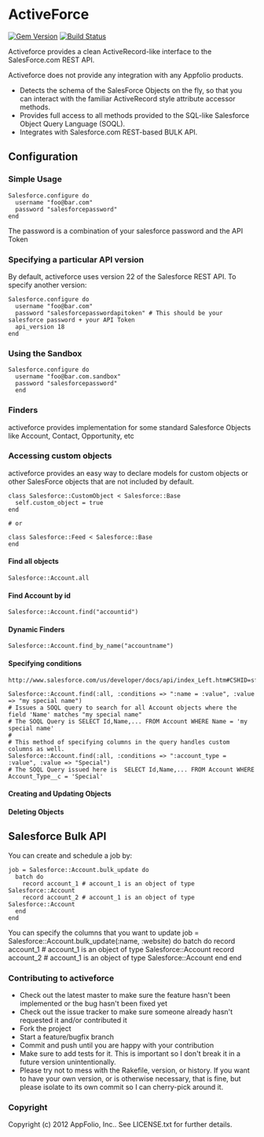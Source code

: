 # ActiveForce

[![Gem Version](https://badge.fury.io/rb/activeforce.svg)](http://badge.fury.io/rb/activeforce)
[![Build Status](https://travis-ci.org/appfolio/activeforce.svg?branch=master)](https://travis-ci.org/appfolio/activeforce)

Activeforce provides a clean ActiveRecord-like interface to the SalesForce.com REST API.

Activeforce does not provide any integration with any Appfolio products.

* Detects the schema of the SalesForce Objects on the fly, so that you can interact with the familiar ActiveRecord style attribute accessor methods.
* Provides full access to all methods provided to the SQL-like Salesforce Object Query Language (SOQL).
* Integrates with Salesforce.com REST-based BULK API.

## Configuration

### Simple Usage
    Salesforce.configure do
      username "foo@bar.com"
      password "salesforcepassword"
    end
  
The password is a combination of your salesforce password and the API Token

### Specifying a particular API version

By default, activeforce uses version 22 of the Salesforce REST API. To specify another version:

    Salesforce.configure do
      username "foo@bar.com"
      password "salesforcepasswordapitoken" # This should be your salesforce password + your API Token
      api_version 18
    end

### Using the Sandbox
    Salesforce.configure do
      username "foo@bar.com.sandbox"
      password "salesforcepassword"
      end

### Finders

activeforce provides implementation for some standard Salesforce Objects like Account, Contact, Opportunity, etc

### Accessing custom objects

activeforce provides an easy way to declare models for custom objects or other SalesForce objects that are not included by default.

    class Salesforce::CustomObject < Salesforce::Base
      self.custom_object = true
    end
    
    # or 
    
    class Salesforce::Feed < Salesforce::Base
    end
    

#### Find all objects
    Salesforce::Account.all
  
#### Find Account by id
    Salesforce::Account.find("accountid")
  
#### Dynamic Finders
    Salesforce::Account.find_by_name("accountname")
  
#### Specifying conditions

    http://www.salesforce.com/us/developer/docs/api/index_Left.htm#CSHID=sforce_api_calls_soql.htm|StartTopic=Content%2Fsforce_api_calls_soql.htm|SkinName=webhelp
    
    Salesforce::Account.find(:all, :conditions => ":name = :value", :value => "my special name") 
    # Issues a SOQL query to search for all Account objects where the field 'Name' matches "my special name"
    # The SOQL Query is SELECT Id,Name,... FROM Account WHERE Name = 'my special name'
    #
    # This method of specifying columns in the query handles custom columns as well.
    Salesforce::Account.find(:all, :conditions => ":account_type = :value", :value => "Special")
    # The SOQL Query issued here is  SELECT Id,Name,... FROM Account WHERE Account_Type__c = 'Special'
    
#### Creating and Updating Objects

#### Deleting Objects

## Salesforce Bulk API

You can create and schedule a job by:
    
    job = Salesforce::Account.bulk_update do
      batch do
        record account_1 # account_1 is an object of type Salesforce::Account
        record account_2 # account_1 is an object of type Salesforce::Account
      end
    end

You can specify the columns that you want to update
    job = Salesforce::Account.bulk_update(:name, :website) do
      batch do
        record account_1 # account_1 is an object of type Salesforce::Account
        record account_2 # account_1 is an object of type Salesforce::Account
      end
    end
    

    

### Contributing to activeforce
 
* Check out the latest master to make sure the feature hasn't been implemented or the bug hasn't been fixed yet
* Check out the issue tracker to make sure someone already hasn't requested it and/or contributed it
* Fork the project
* Start a feature/bugfix branch
* Commit and push until you are happy with your contribution
* Make sure to add tests for it. This is important so I don't break it in a future version unintentionally.
* Please try not to mess with the Rakefile, version, or history. If you want to have your own version, or is otherwise necessary, that is fine, but please isolate to its own commit so I can cherry-pick around it.

### Copyright

Copyright (c) 2012 AppFolio, Inc.. See LICENSE.txt for further details.
